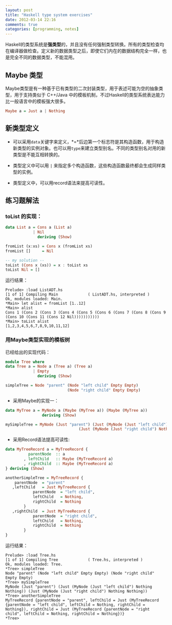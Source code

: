 ```yaml
---
layout: post
title: "Haskell type system exercises"
date: 2012-03-14 22:16
comments: true
categories: [programming, notes]
---
```


Haskell的类型系统是**强类型**的，并且没有任何强制类型转换。所有的类型检查均在编译器做检查。定义新的数据类型之后，即使它们内在的数据结构完全一样，也是完全不同的数据类型，不能混用。

<!--more-->

## Maybe 类型

Maybe类型是有一种基于已有类型的二次封装类型，用于表述可能为空的抽象类型，用于支持类似于 C++/Java 中的模板机制，不过Haskell的类型系统表达能力比一般语言中的模板强大很多。

``` haskell
Maybe a = Just a | Nothing
```

## 新类型定义

- 可以采用`data`关键字来定义，*=*后边第一个标志符是其构造函数，用于构造新类型的实例对象。也可以用`type`来建立类型别名。不同的类型别名对用的新类型是不能互相转换的。

- 类型定义中可以用 `|` 来指定多个构造函数，这些构造函数最终都会生成同样类型的实例。

- 类型定义中，可以用record语法来提高可读性。

## 练习题解法

### toList 的实现：

``` haskell
data List a = Cons a (List a)
            | Nil
              deriving (Show)

fromList (x:xs) = Cons x (fromList xs)
fromList []     = Nil

-- my solution --
toList (Cons x (xs)) = x : toList xs
toList Nil = []
```

运行结果：

```
Prelude> :load ListADT.hs 
[1 of 1] Compiling Main             ( ListADT.hs, interpreted )
Ok, modules loaded: Main.
*Main> let alist = fromList [1..12]
*Main> alist
Cons 1 (Cons 2 (Cons 3 (Cons 4 (Cons 5 (Cons 6 (Cons 7 (Cons 8 (Cons 9 (Cons 10 (Cons 11 (Cons 12 Nil)))))))))))
*Main> toList alist
[1,2,3,4,5,6,7,8,9,10,11,12]
```

### 用Maybe类型实现的模板树

已经给出的实现代码：

``` haskell
module Tree where
data Tree a = Node a (Tree a) (Tree a)
            | Empty
              deriving (Show)

simpleTree = Node "parent" (Node "left child" Empty Empty)
                           (Node "right child" Empty Empty)
```

- 采用Maybe的实现一：

``` haskell
data MyTree a = MyNode a (Maybe (MyTree a)) (Maybe (MyTree a))
                deriving (Show)

mySimpleTree = MyNode (Just "parent") (Just (MyNode (Just "left child") Nothing Nothing))
                                (Just (MyNode (Just "right child") Nothing Nothing))
```

- 采用Record语法提高可读性: 

``` haskell
data MyTreeRecord a = MyTreeRecord {
          parentNode  :: a
        , leftChild   :: Maybe (MyTreeRecord a)
        , rightChild  :: Maybe (MyTreeRecord a)
} deriving (Show)

anotherSimpleTree = MyTreeRecord {
    parentNode  = "parent"
   ,leftChild   = Just MyTreeRecord {
            parentNode  = "left child",
            leftChild   = Nothing,
            rightChild  = Nothing
        }
   ,rightChild  = Just MyTreeRecord {
            parentNode  = "right child",
            leftChild   = Nothing,
            rightChild  = Nothing
        }
}
```

运行结果：
```
Prelude> :load Tree.hs 
[1 of 1] Compiling Tree             ( Tree.hs, interpreted )
Ok, modules loaded: Tree.
*Tree> simpleTree 
Node "parent" (Node "left child" Empty Empty) (Node "right child" Empty Empty)
*Tree> mySimpleTree 
MyNode (Just "parent") (Just (MyNode (Just "left child") Nothing Nothing)) (Just (MyNode (Just "right child") Nothing Nothing))
*Tree> anotherSimpleTree 
MyTreeRecord {parentNode = "parent", leftChild = Just (MyTreeRecord {parentNode = "left child", leftChild = Nothing, rightChild = Nothing}), rightChild = Just (MyTreeRecord {parentNode = "right child", leftChild = Nothing, rightChild = Nothing})}
*Tree> 
```
